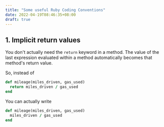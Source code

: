 ```yaml
---
title: "Some useful Ruby Coding Conventions"
date: 2022-04-19T08:46:35+08:00
draft: true
---
```


## 1. Implicit return values
You don't actually need the `return` keyword in a method. The value of the last expression evaluated
within a method automatically becomes that method's return value.

So, instead of
```ruby
def mileage(miles_driven, gas_used)
  return miles_driven / gas_used
end
```
You can actually write
```ruby
def mileage(miles_driven, gas_used)
  miles_driven / gas_used
end
```


